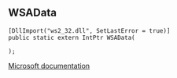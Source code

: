 ## WSAData

```
[DllImport("ws2_32.dll", SetLastError = true)]
public static extern IntPtr WSAData(
   
);
```

[Microsoft documentation](TODO)
